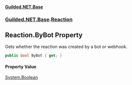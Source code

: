 #### [Guilded.NET.Base](Guilded_NET_Base.md 'Guilded.NET.Base')
### [Guilded.NET.Base](Guilded_NET_Base.md#Guilded_NET_Base 'Guilded.NET.Base').[Reaction](Reaction.md 'Guilded.NET.Base.Reaction')
## Reaction.ByBot Property
Gets whether the reaction was created by a bot or webhook.  
```csharp
public bool ByBot { get; }
```
#### Property Value
[System.Boolean](https://docs.microsoft.com/en-us/dotnet/api/System.Boolean 'System.Boolean')
